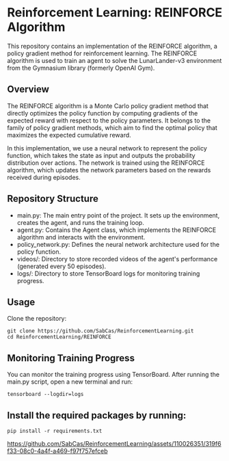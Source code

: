 # Reinforcement Learning: REINFORCE Algorithm
This repository contains an implementation of the REINFORCE algorithm, a policy gradient method for reinforcement learning. The REINFORCE algorithm is used to train an agent to solve the LunarLander-v3 environment from the Gymnasium library (formerly OpenAI Gym).

## Overview
The REINFORCE algorithm is a Monte Carlo policy gradient method that directly optimizes the policy function by computing gradients of the expected reward with respect to the policy parameters. It belongs to the family of policy gradient methods, which aim to find the optimal policy that maximizes the expected cumulative reward.

In this implementation, we use a neural network to represent the policy function, which takes the state as input and outputs the probability distribution over actions. The network is trained using the REINFORCE algorithm, which updates the network parameters based on the rewards received during episodes.

## Repository Structure
- main.py: The main entry point of the project. It sets up the environment, creates the agent, and runs the training loop.
- agent.py: Contains the Agent class, which implements the REINFORCE algorithm and interacts with the environment.
- policy_network.py: Defines the neural network architecture used for the policy function.
- videos/: Directory to store recorded videos of the agent's performance (generated every 50 episodes).
- logs/: Directory to store TensorBoard logs for monitoring training progress.

## Usage
Clone the repository:
```
git clone https://github.com/SabCas/ReinforcementLearning.git
cd ReinforcementLearning/REINFORCE
```

## Monitoring Training Progress
You can monitor the training progress using TensorBoard. After running the main.py script, open a new terminal and run:
```
tensorboard --logdir=logs
```

## Install the required packages by running:

```
pip install -r requirements.txt
```




https://github.com/SabCas/ReinforcementLearning/assets/110026351/319f6f33-08c0-4a4f-a469-f97f757efceb


